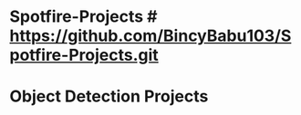 # Spotfire-Projects # https://github.com/BincyBabu103/Spotfire-Projects.git
# Object Detection Projects #
